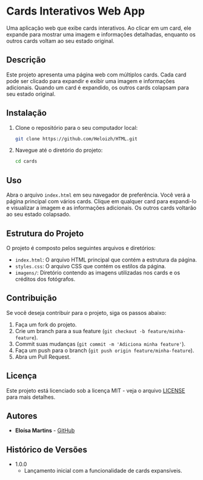 # Cards Interativos Web App

Uma aplicação web que exibe cards interativos. Ao clicar em um card, ele expande para mostrar uma imagem e informações detalhadas, enquanto os outros cards voltam ao seu estado original.

## Descrição

Este projeto apresenta uma página web com múltiplos cards. Cada card pode ser clicado para expandir e exibir uma imagem e informações adicionais. Quando um card é expandido, os outros cards colapsam para seu estado original.

## Instalação

1. Clone o repositório para o seu computador local:
    ```sh
    git clone https://github.com/Heloizh/HTML.git
    ```

2. Navegue até o diretório do projeto:
    ```sh
    cd cards
    ```

## Uso

Abra o arquivo `index.html` em seu navegador de preferência. Você verá a página principal com vários cards. Clique em qualquer card para expandi-lo e visualizar a imagem e as informações adicionais. Os outros cards voltarão ao seu estado colapsado.

## Estrutura do Projeto

O projeto é composto pelos seguintes arquivos e diretórios:

- `index.html`: O arquivo HTML principal que contém a estrutura da página.
- `styles.css`: O arquivo CSS que contém os estilos da página.
- `imagens/`: Diretório contendo as imagens utilizadas nos cards e os créditos dos fotógrafos.

## Contribuição

Se você deseja contribuir para o projeto, siga os passos abaixo:

1. Faça um fork do projeto.
2. Crie um branch para a sua feature (`git checkout -b feature/minha-feature`).
3. Commit suas mudanças (`git commit -m 'Adiciona minha feature'`).
4. Faça um push para o branch (`git push origin feature/minha-feature`).
5. Abra um Pull Request.

## Licença

Este projeto está licenciado sob a licença MIT - veja o arquivo [LICENSE](LICENSE) para mais detalhes.

## Autores

* **Eloísa Martins** - [GitHub](https://github.com/Heloizh)

## Histórico de Versões

* 1.0.0
    * Lançamento inicial com a funcionalidade de cards expansíveis.

